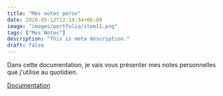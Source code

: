 ```yaml
---
title: "Mes notes perso"
date: 2020-05-12T12:14:34+06:00
image: "images/portfolio/item11.png"
tags: ["Mes Notes"]
description: "This is meta description."
draft: false
---
```


Dans cette documentation, je vais vous présenter mes notes personnelles que j'utilise au quotidien. 

[Documentation](/modele-cv-original-futuriste.pdf)